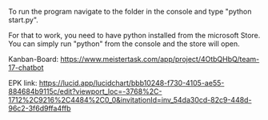 To run the program navigate to the folder in the console and type "python start.py".

For that to work, you need to have python installed from the microsoft Store. You can simply run "python" from the console and the store will open.

Kanban-Board: https://www.meistertask.com/app/project/4OtbQHbQ/team-17-chatbot

EPK link: https://lucid.app/lucidchart/bbb10248-f730-4105-ae55-884684b9115c/edit?viewport_loc=-3768%2C-1712%2C9216%2C4484%2C0_0&invitationId=inv_54da30cd-82c9-448d-96c2-3f6d9ffa4ffb